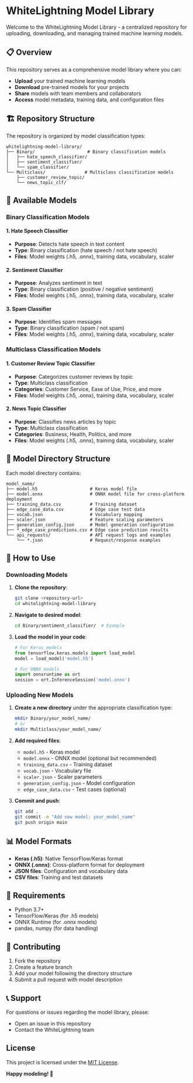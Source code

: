 # WhiteLightning Model Library

Welcome to the WhiteLightning Model Library - a centralized repository for uploading, downloading, and managing trained machine learning models.

## 📋 Overview

This repository serves as a comprehensive model library where you can:
- **Upload** your trained machine learning models
- **Download** pre-trained models for your projects  
- **Share** models with team members and collaborators
- **Access** model metadata, training data, and configuration files

## 🏗️ Repository Structure

The repository is organized by model classification types:

```
whitelightning-model-library/
├── Binary/                    # Binary classification models
│   ├── hate_speech_classifier/
│   ├── sentiment_classifier/
│   └── spam_classifier/
└── Multiclass/               # Multiclass classification models
    ├── customer_review_topic/
    └── news_topic_clf/
```

## 🤖 Available Models

### Binary Classification Models

#### 1. **Hate Speech Classifier**
- **Purpose**: Detects hate speech in text content
- **Type**: Binary classification (hate speech / not hate speech)
- **Files**: Model weights (.h5, .onnx), training data, vocabulary, scaler

#### 2. **Sentiment Classifier** 
- **Purpose**: Analyzes sentiment in text
- **Type**: Binary classification (positive / negative sentiment)
- **Files**: Model weights (.h5, .onnx), training data, vocabulary, scaler

#### 3. **Spam Classifier**
- **Purpose**: Identifies spam messages
- **Type**: Binary classification (spam / not spam)
- **Files**: Model weights (.h5, .onnx), training data, vocabulary, scaler

### Multiclass Classification Models

#### 1. **Customer Review Topic Classifier**
- **Purpose**: Categorizes customer reviews by topic
- **Type**: Multiclass classification
- **Categories**: Customer Service, Ease of Use, Price, and more
- **Files**: Model weights (.h5, .onnx), training data, vocabulary, scaler

#### 2. **News Topic Classifier**
- **Purpose**: Classifies news articles by topic
- **Type**: Multiclass classification  
- **Categories**: Business, Health, Politics, and more
- **Files**: Model weights (.h5, .onnx), training data, vocabulary, scaler

## 📁 Model Directory Structure

Each model directory contains:

```
model_name/
├── model.h5                    # Keras model file
├── model.onnx                  # ONNX model file for cross-platform deployment
├── training_data.csv           # Training dataset
├── edge_case_data.csv          # Edge case test data
├── vocab.json                  # Vocabulary mapping
├── scaler.json                 # Feature scaling parameters
├── generation_config.json      # Model generation configuration
├── *_edge_case_predictions.csv # Edge case prediction results
└── api_requests/               # API request logs and examples
    └── *.json                  # Request/response examples
```

## 🚀 How to Use

### Downloading Models

1. **Clone the repository**:
   ```bash
   git clone <repository-url>
   cd whitelightning-model-library
   ```

2. **Navigate to desired model**:
   ```bash
   cd Binary/sentiment_classifier/  # Example
   ```

3. **Load the model in your code**:
   ```python
   # For Keras models
   from tensorflow.keras.models import load_model
   model = load_model('model.h5')
   
   # For ONNX models
   import onnxruntime as ort
   session = ort.InferenceSession('model.onnx')
   ```

### Uploading New Models

1. **Create a new directory** under the appropriate classification type:
   ```bash
   mkdir Binary/your_model_name/
   # or
   mkdir Multiclass/your_model_name/
   ```

2. **Add required files**:
   - `model.h5` - Keras model
   - `model.onnx` - ONNX model (optional but recommended)
   - `training_data.csv` - Training dataset
   - `vocab.json` - Vocabulary file
   - `scaler.json` - Scaler parameters
   - `generation_config.json` - Model configuration
   - `edge_case_data.csv` - Test cases (optional)

3. **Commit and push**:
   ```bash
   git add .
   git commit -m "Add new model: your_model_name"
   git push origin main
   ```

## 📊 Model Formats

- **Keras (.h5)**: Native TensorFlow/Keras format
- **ONNX (.onnx)**: Cross-platform format for deployment
- **JSON files**: Configuration and vocabulary data
- **CSV files**: Training and test datasets

## 🔧 Requirements

- Python 3.7+
- TensorFlow/Keras (for .h5 models)
- ONNX Runtime (for .onnx models)
- pandas, numpy (for data handling)

## 📝 Contributing

1. Fork the repository
2. Create a feature branch
3. Add your model following the directory structure
4. Submit a pull request with model description

## 📞 Support

For questions or issues regarding the model library, please:
- Open an issue in this repository
- Contact the WhiteLightning team

## License

This project is licensed under the [MIT License](./LICENSE).

**Happy modeling! 🚀** 